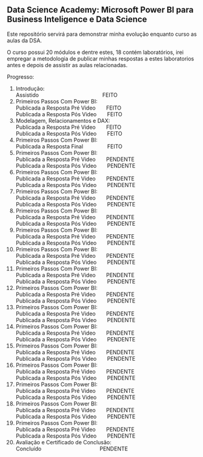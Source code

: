 ## Data Science Academy: Microsoft Power BI para Business Inteligence e Data Science

Este repositório servirá para demonstrar minha evolução enquanto curso as aulas da DSA.  
  
O curso possui 20 módulos e dentre estes, 18 contém laboratórios, irei empregar a metodologia de publicar minhas respostas a estes laboratorios antes e depois de assistir as aulas relacionadas.  
  
Progresso:  
1. Introdução:  
Assistido&emsp;&emsp;&emsp;&emsp;&emsp;&emsp;&emsp;&emsp;&emsp;&emsp;&emsp;&emsp;FEITO  
2. Primeiros Passos Com Power BI:  
Publicada a Resposta Pré Video&emsp;&emsp;FEITO  
Publicada a Resposta Pós Video&emsp;&emsp;FEITO  
3. Modelagem, Relacionamentos e DAX:  
Publicada a Resposta Pré Video&emsp;&emsp;FEITO  
Publicada a Resposta Pós Video&emsp;&emsp;FEITO  
4. Primeiros Passos Com Power BI:  
Publicada a Resposta Final&emsp;&emsp;&emsp;&emsp;&nbsp;&nbsp;FEITO  
5. Primeiros Passos Com Power BI:  
Publicada a Resposta Pré Video&emsp;&emsp;PENDENTE  
Publicada a Resposta Pós Video&emsp;&emsp;PENDENTE  
6. Primeiros Passos Com Power BI:  
Publicada a Resposta Pré Video&emsp;&emsp;PENDENTE  
Publicada a Resposta Pós Video&emsp;&emsp;PENDENTE  
7. Primeiros Passos Com Power BI:  
Publicada a Resposta Pré Video&emsp;&emsp;PENDENTE  
Publicada a Resposta Pós Video&emsp;&emsp;PENDENTE  
8. Primeiros Passos Com Power BI:  
Publicada a Resposta Pré Video&emsp;&emsp;PENDENTE  
Publicada a Resposta Pós Video&emsp;&emsp;PENDENTE  
9. Primeiros Passos Com Power BI:  
Publicada a Resposta Pré Video&emsp;&emsp;PENDENTE  
Publicada a Resposta Pós Video&emsp;&emsp;PENDENTE  
10. Primeiros Passos Com Power BI:  
Publicada a Resposta Pré Video&emsp;&emsp;PENDENTE  
Publicada a Resposta Pós Video&emsp;&emsp;PENDENTE  
11. Primeiros Passos Com Power BI:  
Publicada a Resposta Pré Video&emsp;&emsp;PENDENTE  
Publicada a Resposta Pós Video&emsp;&emsp;PENDENTE  
12. Primeiros Passos Com Power BI:  
Publicada a Resposta Pré Video&emsp;&emsp;PENDENTE  
Publicada a Resposta Pós Video&emsp;&emsp;PENDENTE  
13. Primeiros Passos Com Power BI:  
Publicada a Resposta Pré Video&emsp;&emsp;PENDENTE  
Publicada a Resposta Pós Video&emsp;&emsp;PENDENTE  
14. Primeiros Passos Com Power BI:  
Publicada a Resposta Pré Video&emsp;&emsp;PENDENTE  
Publicada a Resposta Pós Video&emsp;&emsp;PENDENTE  
15. Primeiros Passos Com Power BI:  
Publicada a Resposta Pré Video&emsp;&emsp;PENDENTE  
Publicada a Resposta Pós Video&emsp;&emsp;PENDENTE  
16. Primeiros Passos Com Power BI:  
Publicada a Resposta Pré Video&emsp;&emsp;PENDENTE  
Publicada a Resposta Pós Video&emsp;&emsp;PENDENTE  
17. Primeiros Passos Com Power BI:  
Publicada a Resposta Pré Video&emsp;&emsp;PENDENTE  
Publicada a Resposta Pós Video&emsp;&emsp;PENDENTE  
18. Primeiros Passos Com Power BI:  
Publicada a Resposta Pré Video&emsp;&emsp;PENDENTE  
Publicada a Resposta Pós Video&emsp;&emsp;PENDENTE  
19. Primeiros Passos Com Power BI:  
Publicada a Resposta Pré Video&emsp;&emsp;PENDENTE  
Publicada a Resposta Pós Video&emsp;&emsp;PENDENTE  
20. Avaliação e Certificado de Conclusão:  
Concluído&emsp;&emsp;&emsp;&emsp;&emsp;&emsp;&emsp;&emsp;&emsp;&emsp;&emsp;PENDENTE  
